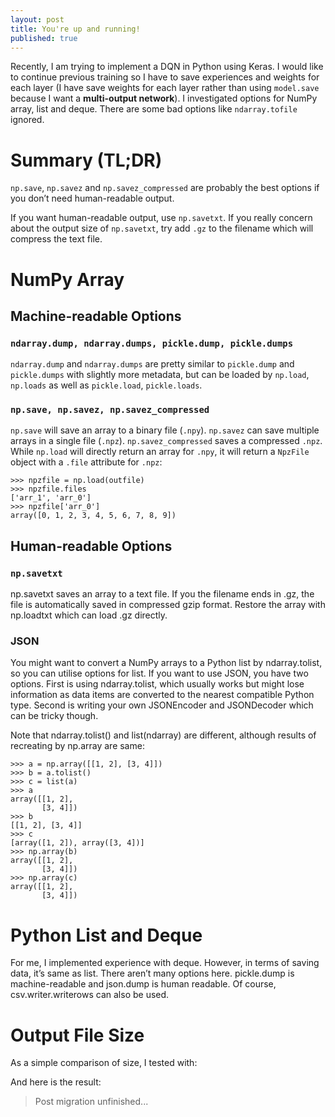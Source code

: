 ```yaml
---
layout: post
title: You're up and running!
published: true
---
```

Recently, I am trying to implement a DQN in Python using Keras. I would like to continue previous training so I have to save experiences and weights for each layer (I have save weights for each layer rather than using `model.save` because I want a **multi-output network**). I investigated options for NumPy array, list and deque. There are some bad options like `ndarray.tofile` ignored.

# Summary (TL;DR)
`np.save`, `np.savez` and `np.savez_compressed` are probably the best options if you don’t need human-readable output.

If you want human-readable output, use `np.savetxt`. If you really concern about the output size of `np.savetxt`, try add `.gz` to the filename which will compress the text file.

# NumPy Array
## Machine-readable Options
### ```ndarray.dump, ndarray.dumps, pickle.dump, pickle.dumps```
`ndarray.dump` and `ndarray.dumps` are pretty similar to `pickle.dump` and `pickle.dumps` with slightly more metadata, but can be loaded by `np.load`, `np.loads` as well as `pickle.load`, `pickle.loads`.
### ```np.save, np.savez, np.savez_compressed```
`np.save` will save an array to a binary file (`.npy`). `np.savez` can save multiple arrays in a single file (`.npz`). `np.savez_compressed` saves a compressed `.npz`. While `np.load` will directly return an array for `.npy`, it will return a `NpzFile` object with a `.file` attribute for `.npz`:
```
>>> npzfile = np.load(outfile)
>>> npzfile.files
['arr_1', 'arr_0']
>>> npzfile['arr_0']
array([0, 1, 2, 3, 4, 5, 6, 7, 8, 9])
```

## Human-readable Options
### ```np.savetxt```
np.savetxt saves an array to a text file. If you the filename ends in .gz, the file is automatically saved in compressed gzip format. Restore the array with np.loadtxt which can load .gz directly.
### JSON
You might want to convert a NumPy arrays to a Python list by ndarray.tolist, so you can utilise options for list. If you want to use JSON, you have two options. First is using ndarray.tolist, which usually works but might lose information as data items are converted to the nearest compatible Python type. Second is writing your own JSONEncoder and JSONDecoder which can be tricky though.

Note that ndarray.tolist() and list(ndarray) are different, although results of recreating by np.array are same:
```
>>> a = np.array([[1, 2], [3, 4]])
>>> b = a.tolist()
>>> c = list(a)
>>> a
array([[1, 2],
       [3, 4]])
>>> b
[[1, 2], [3, 4]]
>>> c
[array([1, 2]), array([3, 4])]
>>> np.array(b)
array([[1, 2],
       [3, 4]])
>>> np.array(c)
array([[1, 2],
       [3, 4]])
```
# Python List and Deque
For me, I implemented experience with deque. However, in terms of saving data, it’s same as list. There aren’t many options here. pickle.dump is machine-readable and json.dump is human readable. Of course, csv.writer.writerows can also be used.

# Output File Size
As a simple comparison of size, I tested with:


And here is the result:

> Post migration unfinished...
